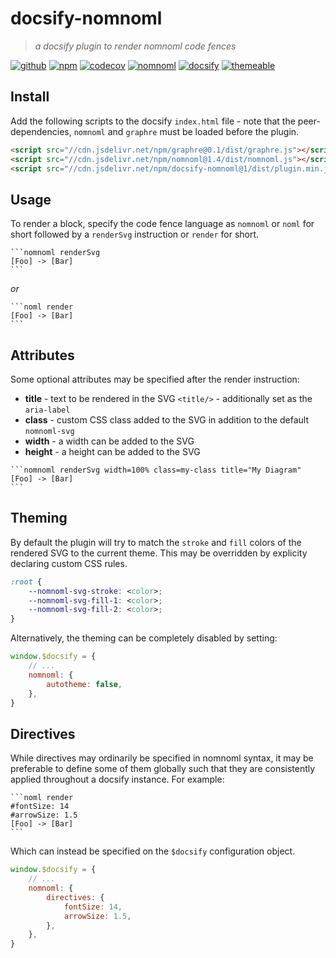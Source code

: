 # docsify-nomnoml

> _a docsify plugin to render nomnoml code fences_

[![github](https://img.shields.io/badge/-github-%235b5b5b?logo=github)](https://github.com/mylesj/docsify-nomnoml)
[![npm](https://img.shields.io/npm/v/docsify-nomnoml)](https://www.npmjs.com/package/docsify-nomnoml)
[![codecov](https://codecov.io/gh/mylesj/docsify-nomnoml/branch/main/graph/badge.svg?token=N2HV4ZPB4P)](https://codecov.io/gh/mylesj/docsify-nomnoml)
[![nomnoml](https://img.shields.io/badge/www-nomnoml-%23fdf6e3)](https://nomnoml.com)
[![docsify](https://img.shields.io/badge/www-docsify-%2342b983)](https://docsify.js.org)
[![themeable](https://img.shields.io/badge/www-themeable-%230a87da)](https://jhildenbiddle.github.io/docsify-themeable/)

## Install

Add the following scripts to the docsify `index.html` file - note that the
peer-dependencies, `nomnoml` and `graphre` must be loaded before the plugin.

```html
<script src="//cdn.jsdelivr.net/npm/graphre@0.1/dist/graphre.js"></script>
<script src="//cdn.jsdelivr.net/npm/nomnoml@1.4/dist/nomnoml.js"></script>
<script src="//cdn.jsdelivr.net/npm/docsify-nomnoml@1/dist/plugin.min.js"></script>
```

## Usage

To render a block, specify the code fence language as `nomnoml` or `noml` for short
followed by a `renderSvg` instruction or `render` for short.

````none
```nomnoml renderSvg
[Foo] -> [Bar]
```
````

_or_

````none
```noml render
[Foo] -> [Bar]
```
````

## Attributes

Some optional attributes may be specified after the render instruction:

-   **title** - text to be rendered in the SVG `<title/>` - additionally set as the `aria-label`
-   **class** - custom CSS class added to the SVG in addition to the default `nomnoml-svg`
-   **width** - a width can be added to the SVG
-   **height** - a height can be added to the SVG

````none
```nomnoml renderSvg width=100% class=my-class title="My Diagram"
[Foo] -> [Bar]
```
````

## Theming

By default the plugin will try to match the `stroke` and `fill` colors of the rendered SVG
to the current theme. This may be overridden by explicity declaring custom CSS rules.

```css
:root {
	--nomnoml-svg-stroke: <color>;
	--nomnoml-svg-fill-1: <color>;
	--nomnoml-svg-fill-2: <color>;
}
```

Alternatively, the theming can be completely disabled by setting:

```js
window.$docsify = {
	// ...
	nomnoml: {
		autotheme: false,
	},
}
```

## Directives

While directives may ordinarily be specified in nomnoml syntax, it may be preferable to define
some of them globally such that they are consistently applied throughout a docsify instance.
For example:

````
```noml render
#fontSize: 14
#arrowSize: 1.5
[Foo] -> [Bar]
```
````

Which can instead be specified on the `$docsify` configuration object.

```js
window.$docsify = {
	// ...
	nomnoml: {
		directives: {
			fontSize: 14,
			arrowSize: 1.5,
		},
	},
}
```
